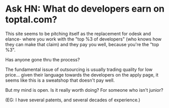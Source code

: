 # Ask HN: What do developers earn on toptal.com?

This site seems to be pitching itself as the replacement for odesk and elance- where you work with the &quot;top %3 of developers&quot; (who knows how they can make that claim) and they pay you well, because you&#x27;re the &quot;top %3&quot;.<p>Has anyone gone thru the process?<p>The fundamental issue of outsourcing is usually trading quality for low price... given their language towards the developers on the apply page, it seems like this is a sweatshop that doesn&#x27;t pay well.<p>But my mind is open.  Is it really worth doing? For someone who isn&#x27;t junior?<p>(EG: I have several patents, and several decades of experience.)
